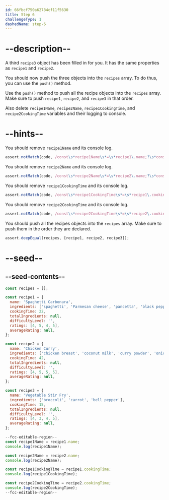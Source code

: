 ```yaml
---
id: 66fbcf750a62784cf11f5630
title: Step 6
challengeType: 1
dashedName: step-6
---
```


# --description--

A third `recipe3` object has been filled in for you. It has the same properties as `recipe1` and `recipe2`.

You should now push the three objects into the `recipes` array. To do thus, you can use the `push()` method.

Use the `push()` method to push all the recipe objects into the `recipes` array. Make sure to push `recipe1`, `recipe2`, and `recipe3` in that order.

Also delete `recipe1Name`, `recipe2Name`, `recipe1CookingTime`, and `recipe2CookingTime` variables and their logging to console.

# --hints--

You should remove `recipe1Name` and its console log.

```js
assert.notMatch(code, /const\s*recipe1Name\s*=\s*recipe1\.name;?\s*console\.log\(recipe1Name\);?/)
```

You should remove `recipe2Name` and its console log.

```js
assert.notMatch(code, /const\s*recipe2Name\s*=\s*recipe2\.name;?\s*console\.log\(recipe2Name\);?/)
```

You should remove `recipe1CookingTime` and its console log.

```js
assert.notMatch(code, /const\s*recipe1CookingTime\s*=\s*recipe1\.cookingTime;?\s*console\.log\(recipe1CookingTime\);?/)
```

You should remove `recipe2CookingTime` and its console log.

```js
assert.notMatch(code, /const\s*recipe2CookingTime\s*=\s*recipe2\.cookingTime;?\s*console\.log\(recipe2CookingTime\);?/)
```

You should push all the recipes objects into the `recipes` array. Make sure to push them in the order they are declared.

```js
assert.deepEqual(recipes, [recipe1, recipe2, recipe3]);
```

# --seed--

## --seed-contents--

```js
const recipes = [];

const recipe1 = {
  name: 'Spaghetti Carbonara',
  ingredients: ['spaghetti', 'Parmesan cheese', 'pancetta', 'black pepper'],
  cookingTime: 22,
  totalIngredients: null,
  difficultyLevel: '',
  ratings: [4, 5, 4, 5],
  averageRating: null,
};

const recipe2 = {
  name: 'Chicken Curry',
  ingredients: ['chicken breast', 'coconut milk', 'curry powder', 'onion', 'garlic'],
  cookingTime: 42,
  totalIngredients: null,
  difficultyLevel: '',
  ratings: [4, 5, 5, 5],
  averageRating: null,
};

const recipe3 = {
  name: 'Vegetable Stir Fry',
  ingredients: ['broccoli', 'carrot', 'bell pepper'],
  cookingTime: 15,
  totalIngredients: null,
  difficultyLevel: '',
  ratings: [4, 3, 4, 5],
  averageRating: null,
};

--fcc-editable-region--
const recipe1Name = recipe1.name;
console.log(recipe1Name);

const recipe2Name = recipe2.name;
console.log(recipe2Name);

const recipe1CookingTime = recipe1.cookingTime;
console.log(recipe1CookingTime);

const recipe2CookingTime = recipe2.cookingTime;
console.log(recipe2CookingTime);
--fcc-editable-region--
```
